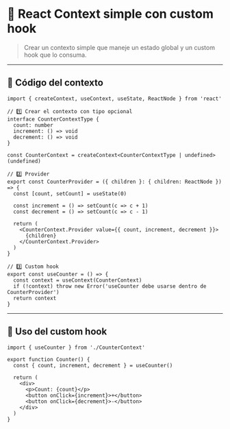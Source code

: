 # 🧩 React Context simple con custom hook

> Crear un contexto simple que maneje un estado global y un custom hook que lo consuma.

---

## 📄 Código del contexto

```tsx
import { createContext, useContext, useState, ReactNode } from 'react'

// 1️⃣ Crear el contexto con tipo opcional
interface CounterContextType {
  count: number
  increment: () => void
  decrement: () => void
}

const CounterContext = createContext<CounterContextType | undefined>(undefined)

// 2️⃣ Provider
export const CounterProvider = ({ children }: { children: ReactNode }) => {
  const [count, setCount] = useState(0)

  const increment = () => setCount(c => c + 1)
  const decrement = () => setCount(c => c - 1)

  return (
    <CounterContext.Provider value={{ count, increment, decrement }}>
      {children}
    </CounterContext.Provider>
  )
}

// 3️⃣ Custom hook
export const useCounter = () => {
  const context = useContext(CounterContext)
  if (!context) throw new Error('useCounter debe usarse dentro de CounterProvider')
  return context
}
```

---

## 📄 Uso del custom hook

```tsx
import { useCounter } from './CounterContext'

export function Counter() {
  const { count, increment, decrement } = useCounter()

  return (
    <div>
      <p>Count: {count}</p>
      <button onClick={increment}>+</button>
      <button onClick={decrement}>-</button>
    </div>
  )
}
```
